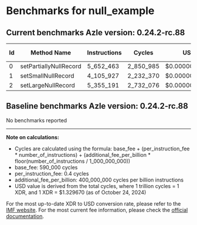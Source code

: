 # Benchmarks for null_example

## Current benchmarks Azle version: 0.24.2-rc.88

| Id  | Method Name            | Instructions | Cycles    | USD           | USD/Million Calls |
| --- | ---------------------- | ------------ | --------- | ------------- | ----------------- |
| 0   | setPartiallyNullRecord | 5_652_463    | 2_850_985 | $0.0000037909 | $3.79             |
| 1   | setSmallNullRecord     | 4_105_927    | 2_232_370 | $0.0000029683 | $2.96             |
| 2   | setLargeNullRecord     | 5_355_191    | 2_732_076 | $0.0000036328 | $3.63             |

## Baseline benchmarks Azle version: 0.24.2-rc.88

No benchmarks reported

---

**Note on calculations:**

-   Cycles are calculated using the formula: base_fee + (per_instruction_fee \* number_of_instructions) + (additional_fee_per_billion \* floor(number_of_instructions / 1_000_000_000))
-   base_fee: 590_000 cycles
-   per_instruction_fee: 0.4 cycles
-   additional_fee_per_billion: 400_000_000 cycles per billion instructions
-   USD value is derived from the total cycles, where 1 trillion cycles = 1 XDR, and 1 XDR = $1.329670 (as of October 24, 2024)

For the most up-to-date XDR to USD conversion rate, please refer to the [IMF website](https://www.imf.org/external/np/fin/data/rms_sdrv.aspx).
For the most current fee information, please check the [official documentation](https://internetcomputer.org/docs/current/developer-docs/gas-cost#execution).

